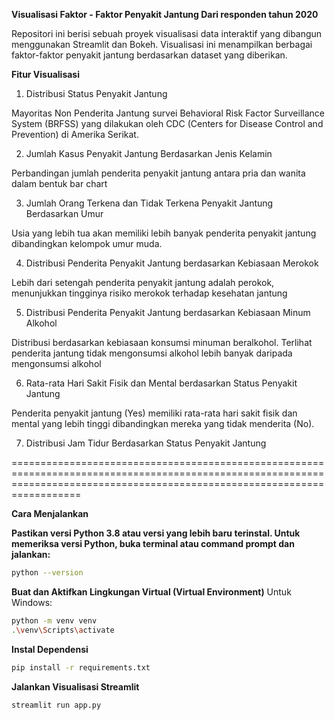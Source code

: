 **Visualisasi  Faktor - Faktor Penyakit Jantung Dari responden tahun 2020**

Repositori ini berisi sebuah proyek visualisasi data interaktif yang dibangun menggunakan Streamlit dan Bokeh. Visualisasi ini menampilkan berbagai faktor-faktor penyakit jantung berdasarkan dataset yang diberikan.

**Fitur Visualisasi**

1.  Distribusi Status Penyakit Jantung
   
Mayoritas Non Penderita Jantung survei Behavioral Risk Factor Surveillance System (BRFSS) yang dilakukan oleh CDC (Centers for Disease Control and Prevention) di Amerika Serikat.

2.  Jumlah Kasus Penyakit Jantung Berdasarkan Jenis Kelamin

Perbandingan jumlah penderita penyakit jantung antara pria dan wanita dalam bentuk bar chart

3. Jumlah Orang Terkena dan Tidak Terkena Penyakit Jantung Berdasarkan Umur

Usia yang lebih tua akan memiliki lebih banyak penderita penyakit jantung dibandingkan kelompok umur muda.

4. Distribusi Penderita Penyakit Jantung berdasarkan Kebiasaan Merokok

Lebih dari setengah penderita penyakit jantung adalah perokok, menunjukkan tingginya risiko merokok terhadap kesehatan jantung

5. Distribusi Penderita Penyakit Jantung berdasarkan Kebiasaan Minum Alkohol

Distribusi berdasarkan kebiasaan konsumsi minuman beralkohol. Terlihat penderita jantung tidak mengonsumsi alkohol lebih banyak daripada mengonsumsi alkohol

6. Rata-rata Hari Sakit Fisik dan Mental berdasarkan Status Penyakit Jantung

Penderita penyakit jantung (Yes) memiliki rata-rata hari sakit fisik dan mental yang lebih tinggi dibandingkan mereka yang tidak menderita (No).

7. Distribusi Jam Tidur Berdasarkan Status Penyakit Jantung

==============================================================================================================================================================================


**Cara Menjalankan**


**Pastikan versi Python 3.8 atau versi yang lebih baru terinstal. Untuk memeriksa versi Python, buka terminal atau command prompt dan jalankan:**
```bash
python --version
```

**Buat dan Aktifkan Lingkungan Virtual (Virtual Environment)**
Untuk Windows:
```bash
python -m venv venv
.\venv\Scripts\activate
```

**Instal Dependensi**
```bash
pip install -r requirements.txt
```

**Jalankan Visualisasi Streamlit**
```bash
streamlit run app.py
```
